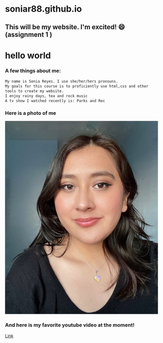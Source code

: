# soniar88.github.io



## This will be my website. I'm excited! :smile: (assignment 1 )

# hello world
### A few things about me:</h3>
    My name is Sonia Reyes. I use she/her/hers pronouns.
    My goals for this course is to proficiently use html,css and other tools to create my website.
    I enjoy rainy days, tea and rock music
    A tv show I watched recently is: Parks and Rec
### Here is a photo of me 
![](./img/me.JPG)
### And here is my favorite youtube video at the moment! </h3>
[Link](https://youtu.be/FY5CAz6S9kE)

    